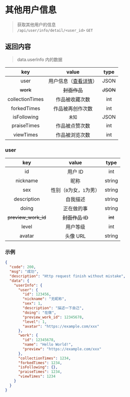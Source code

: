 # 其他用户信息

> 获取其他用户的信息  
> `/api/user/info/detail/<user_id>` `GET`

## 返回内容

> data.userInfo 内的数据

|       key       |             value             |   type   |
| :-------------: | :---------------------------: | :------: |
|      user       | 用户信息（[查看详情](#user)） |   JSON   |
|    ~~work~~     |         ~~封面作品~~          | ~~JSON~~ |
| collectionTimes |        作品被收藏次数         |   int    |
|   forkedTimes   |       作品被再创作次数        |   int    |
|   isFollowing   |            `未知`             |   JSON   |
|   praiseTimes   |        作品被点赞次数         |   int    |
|    viewTimes    |        作品被浏览次数         |   int    |

### user

|         key         |          value           |  type   |
| :-----------------: | :----------------------: | :-----: |
|         id          |         用户 ID          |   int   |
|      nickname       |           昵称           | string  |
|         sex         | 性别（`0`为女，`1`为男） | string  |
|     description     |         自我描述         | string  |
|        doing        |        正在做的事        | string  |
| ~~preview_work_id~~ |     ~~封面作品 ID~~      | ~~int~~ |
|        level        |         用户等级         |   int   |
|       avatar        |         头像 URL         | string  |

### 示例

```json
{
  "code": 200,
  "msg": "成功",
  "description": "Http request finish without mistake",
  "data": {
    "userInfo": {
      "user": {
        "id": 123456,
        "nickname": "无昵称",
        "sex": 1,
        "description": "描述一下自己",
        "doing": "在做",
        "preview_work_id": 12345678,
        "level": 1,
        "avatar": "https://example.com/xxx"
      },
      "work": {
        "id": 12345678,
        "name": "Hello World!",
        "preview": "https://example.com/xxx"
      },
      "collectionTimes": 1234,
      "forkedTimes": 1234,
      "isFollowing": {},
      "praiseTimes": 1234,
      "viewTimes": 1234
    }
  }
}
```
